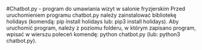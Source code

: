 #Chatbot.py - program do umawiania wizyt w salonie fryzjerskim
Przed uruchomieniem programu chatbot.py należy zainstalować bibliotekę holidays (komendą: pip install holidays lub: pip3 install holidays).
Aby uruchomić program, należy z poziomu folderu, w którym zapisano program, wpisać w wierszu poleceń komendę: python chatbot.py (lub: python3 chatbot.py).
